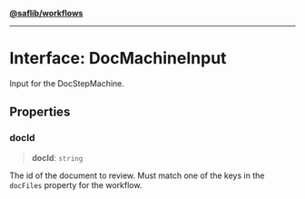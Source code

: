 [**@saflib/workflows**](../index.md)

***

# Interface: DocMachineInput

Input for the DocStepMachine.

## Properties

### docId

> **docId**: `string`

The id of the document to review. Must match one of the keys in the `docFiles` property for the workflow.
